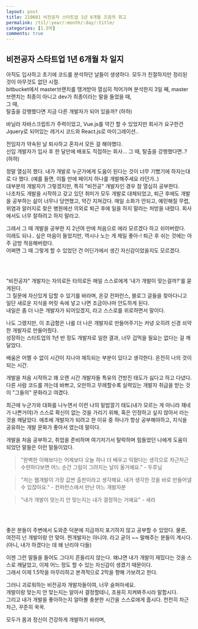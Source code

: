 ```yaml
---
layout: post
title: 210601 비전공자 스타트업 1년 6개월 즈음의 회고
permalink: /til/:year/:month/:day/:title/
categories: [1.5막]
comments: true
---
```


## 비전공자 스타트업 1년 6개월 차 일지

아직도 입사하고 초기에 코드를 분석하던 날들이 생생하다. 모두가 친절하지만 정리된 것이 아무것도 없던 시절.  
bitbucket에서 master브랜치를 땡겨받아 열심히 적어가며 분석한지 3일 째, master 브랜치는 최종이 아니고 dev가 최종이라는 말을 들었을 때,  
그 때,  
탈출을 강행했다면 지금 다른 개발자가 되어 있을까? (하하)   

바닐라 자바스크립트가 주력이었고, Vue.js를 약간 할 수 있었지만 회사가 요구한건 Jquery로 되어있는 레거시 코드와 React.js로 마이그레이션..

전임자가 약속된 날 퇴사하고 혼자서 모든 걸 해야했다.  
신입 개발자가 입사 후 한 달만에 배포도 직접하는 회사... 그 때, 탈출을 강행했다면..? (하하) 

정말 열심히 했다. 내가 개발로 누군가에게 도움이 된다는 것이 너무 기뻤기에 하자는대로 다 했다. (예를 들면, 이틀 만에 페이지 하나를 개발해주세요 라던가..)  
대부분의 개발자가 그렇겠지만, 특히 "비전공" 개발자인 경우 참 열심히 공부한다.   
나조차도 개발을 시작하고 갖고 있던 취미가 모두 개발로 대체되었고, 퇴근 후에도 개발을 공부하는 삶이 너무나 당연했고, 약간 지쳐갔다. 
매일 소화가 안되고, 예민해질 무렵, 위염과 알러지로 찾은 병원에선 의외로 퇴근 후에 일을 하지 말라는 처방을 내렸다. 회사에서도 너무 잘하려고 하지 말라고.  

그래서 그 때 개발을 공부한 지 2년여 만에 처음으로 에라 모르겠다 하고 쉬어버렸다.   
이래도 되나.. 싶은 마음이 들었지만, 역시나 노는 게 제일 좋아-! 퇴근 후 쉬는 것에는 아주 금방 적응해버렸다.   
어쩌면 그 때 그렇게 할 수 있었던 건 어딘가에서 생긴 자신감이었을지도 모르겠다.  

<br/>
<br/>

"비전공자" 개발자는 자의로든 타의로든 매일 스스로에게 '내가 개발이 맞는걸까?'를 묻게된다.  
그 질문에 자신있게 답할 수 있기를 바라며, 온갖 컨퍼런스, 블로그 글들을 찾아다니고 일단 새로운 지식을 머릿 속에 넣고 나면 조금이나마 안도하게 된다.  
내일은 좀 더 나은 개발자가 되어있겠지, 라고 스스로를 위로하면서 말이다.  

나도 그랬지만, 이 조급함은 나를 더 나은 개발자로 만들어주기는 커녕 오히려 신경 쇠약한 개발자로 만들어줬다.  
성장하는 스타트업의 1년 반 정도 개발자로 일한 결과, 너무 겁먹을 필요는 없다는 걸 깨달았다.   

배움은 어쩔 수 없이 시간이 지나야 체득되는 부분이 있다고 생각한다. 온전히 나의 것이 되는 시간.  

개발을 처음 시작하고 꽤 오랜 시간 개발자들 특유의 건방진 태도가 싫다고 하고 다녔다.
다른 사람 코드를 까는데 바쁘고, 오만하고 무례할수록 실력있는 개발자 취급을 받는 것이 "그들의" 문화라고 여겼다. 
 
최근에 누군가와 대화를 나누면서 이런 나의 밑밥깔기 태도(내가 모르는 게 아니라 쟤네가 나쁜거야)가 스스로 확신이 없는 것을 가리기 위해, 혹은 인정하고 싶지 않아서 
라는 것을 깨달았다. 애초에 개발자가 되려고 한 이유 중 하나가 항상 공부해야하고, 지식을 공유하는 개발 문화가 좋아서 였는데 말이다.  
 
개발을 처음 공부하고, 취업을 준비하며 여기저기서 탈락하며 힘들었던 나에게 도움이 되었던 말들은 이런 말들이었다. 

>"완벽한 이해보다는 어제보다 오늘 하나 더 배우고 익혔다는 생각으로 차근차근 수련하다보면 어느 순간 그림이 그려지는 날이 올거예요."      - 두루님

>"저는 웹개발이 가장 값싼 출판이라고 생각해요. 내가 생각한 것을 바로 만들어낼 수 있잖아요." - 컨퍼런스에서 만난 어느 개발자분

>"내가 개발이 맞는지 안 맞는지는 내가 결정하는 거예요" - 새라

<br/>
<br/>

좋은 분들이 주변에서 도와준 덕분에 지금까지 포기하지 않고 공부할 수 있었다. 물론, 여전히 넌 개발이랑 안 맞아. 찐개발자는 아니야. 라고 굳이 ~~
말해주는 분들이 계시다. (아니, 내가 하겠다는 데 왜 난리야 다들)  

이젠 그런 말들을 들어도 그다지 흔들리지 않는다. 왜냐면 내가 개발이 재밌다는 것을 스스로 깨달았고, 이제 어느 정도 할 수 있는 자신감이 생겼기 때문이다.  
그래서 이제 1.5막을 마무리하고 본격적으로 2막을 향해 가보려고 한다. 

그러니 괴로워하는 비전공자 개발자들이여, 너무 슬퍼마세요.  
개발이랑 맞는지 안 맞는지는 알아서 결정할테니, 조용히 지켜봐주시라 말합시다.  
그리고 내가 개발을 좋아하는지 알아볼 충분한 시간을 스스로에게 줍시다. 천천히 차근차근, 꾸준히 꾹꾹.
 

모두가 몸과 정신이 건강하게 개발하기 바라며, 
